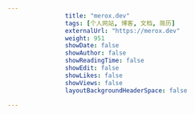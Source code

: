 ```yaml
---
                title: "merox.dev"
                tags: [个人网站, 博客, 文档, 简历]
                externalUrl: "https://merox.dev"
                weight: 951
                showDate: false
                showAuthor: false
                showReadingTime: false
                showEdit: false
                showLikes: false
                showViews: false
                layoutBackgroundHeaderSpace: false
                
---
```


